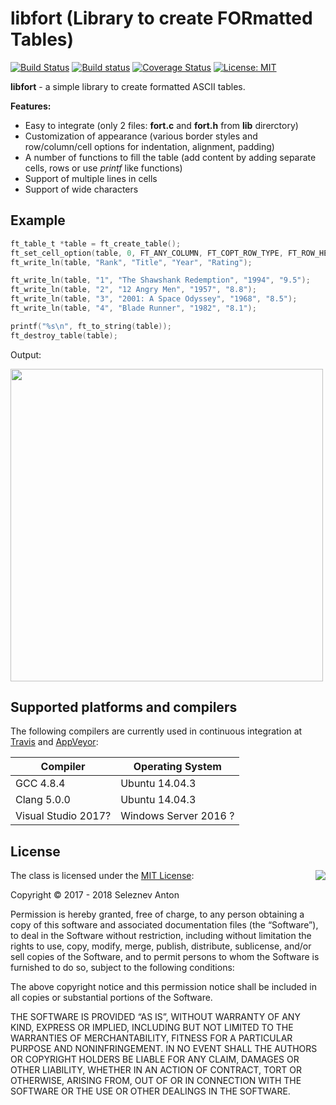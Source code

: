# libfort (Library to create FORmatted Tables)

[![Build Status](https://travis-ci.org/seleznevae/libfort.svg?branch=master)](https://travis-ci.org/seleznevae/libfort)
[![Build status](https://ci.appveyor.com/api/projects/status/ll1qygb56pho95xw/branch/master?svg=true)](https://ci.appveyor.com/project/seleznevae/libfort/branch/master)
[![Coverage Status](https://coveralls.io/repos/github/seleznevae/libfort/badge.svg?branch=master)](https://coveralls.io/github/seleznevae/libfort?branch=master)
[![License: MIT](https://img.shields.io/badge/License-MIT-yellow.svg)](https://opensource.org/licenses/MIT)


**libfort** - a simple library to create formatted ASCII tables.

**Features:**
- Easy to integrate (only 2 files: **fort.c** and **fort.h** from **lib** direrctory)
- Customization of appearance (various border styles and row/column/cell options for indentation, alignment, padding)
- A number of functions to fill the table (add content by adding separate cells, rows or use _printf_ like functions)
- Support of multiple lines in cells
- Support of wide characters

## Example

```C
ft_table_t *table = ft_create_table();
ft_set_cell_option(table, 0, FT_ANY_COLUMN, FT_COPT_ROW_TYPE, FT_ROW_HEADER);
ft_write_ln(table, "Rank", "Title", "Year", "Rating");

ft_write_ln(table, "1", "The Shawshank Redemption", "1994", "9.5");
ft_write_ln(table, "2", "12 Angry Men", "1957", "8.8");
ft_write_ln(table, "3", "2001: A Space Odyssey", "1968", "8.5");
ft_write_ln(table, "4", "Blade Runner", "1982", "8.1");

printf("%s\n", ft_to_string(table));
ft_destroy_table(table);
```

Output:

<img src="https://github.com/seleznevae/libfort/blob/master/docs/images/basic_table.png" data-canonical-src="https://github.com/seleznevae/libfort/blob/master/docs/images/basic_table.png" width="500" />


## Supported platforms and compilers

The following compilers are currently used in continuous integration at [Travis](https://travis-ci.org/seleznevae/libfort) and [AppVeyor](https://ci.appveyor.com/project/seleznevae/libfort):

| Compiler           | Operating System             |
|--------------------|------------------------------|
| GCC 4.8.4          | Ubuntu 14.04.3               | 
| Clang 5.0.0        | Ubuntu 14.04.3               | 
| Visual Studio 2017?| Windows Server 2016         ?|

## License

<img align="right" src="http://opensource.org/trademarks/opensource/OSI-Approved-License-100x137.png">

The class is licensed under the [MIT License](http://opensource.org/licenses/MIT):

Copyright &copy; 2017 - 2018 Seleznev Anton

Permission is hereby granted, free of charge, to any person obtaining a copy of this software and associated documentation files (the “Software”), to deal in the Software without restriction, including without limitation the rights to use, copy, modify, merge, publish, distribute, sublicense, and/or sell copies of the Software, and to permit persons to whom the Software is furnished to do so, subject to the following conditions:

The above copyright notice and this permission notice shall be included in all copies or substantial portions of the Software.

THE SOFTWARE IS PROVIDED “AS IS”, WITHOUT WARRANTY OF ANY KIND, EXPRESS OR IMPLIED, INCLUDING BUT NOT LIMITED TO THE WARRANTIES OF MERCHANTABILITY, FITNESS FOR A PARTICULAR PURPOSE AND NONINFRINGEMENT. IN NO EVENT SHALL THE AUTHORS OR COPYRIGHT HOLDERS BE LIABLE FOR ANY CLAIM, DAMAGES OR OTHER LIABILITY, WHETHER IN AN ACTION OF CONTRACT, TORT OR OTHERWISE, ARISING FROM, OUT OF OR IN CONNECTION WITH THE SOFTWARE OR THE USE OR OTHER DEALINGS IN THE SOFTWARE.

